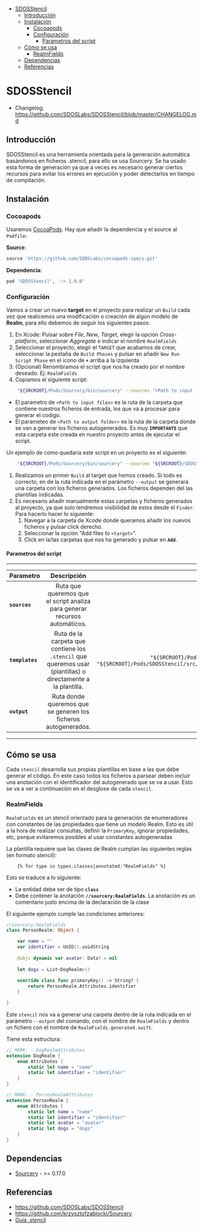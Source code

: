 - [SDOSStencil](#sdosstencil)
  - [Introducción](#introducci%c3%b3n)
  - [Instalación](#instalaci%c3%b3n)
    - [Cocoapods](#cocoapods)
    - [Configuración](#configuraci%c3%b3n)
      - [Parametros del script](#parametros-del-script)
  - [Cómo se usa](#c%c3%b3mo-se-usa)
    - [RealmFields](#realmfields)
  - [Dependencias](#dependencias)
  - [Referencias](#referencias)

# SDOSStencil

- Changelog: https://github.com/SDOSLabs/SDOSStencil/blob/master/CHANGELOG.md

## Introducción
SDOSStencil es una herramienta orientada para la generación automática basándonos en ficheros .stencil, para ello se usa Sourcery.
Se ha usado esta forma de generación ya que a veces es necesario generar ciertos recursos para evitar los errores en ejecución y poder detectarlos en tiempo de compilación.

## Instalación

### Cocoapods

Usaremos [CocoaPods](https://cocoapods.org). Hay que añadir la dependencia y el source al `Podfile`:

**Source**:

```ruby
source 'https://github.com/SDOSLabs/cocoapods-specs.git'
```

**Dependencia**:

```ruby
pod 'SDOSStencil', '~> 1.0.0'
```

### Configuración

Vamos a crear un nuevo **target** en el proyecto para realizar un `Build` cada vez que realicemos una modificación o creación de algún modelo de **Realm**, para ello debemos de seguir los siguientes pasos:

1. En Xcode: Pulsar sobre *File*, *New*, *Target*, elegir la opción *Cross-platform*, seleccionar *Aggregate* e indicar el nombre *`RealmFields`*
2. Seleccionar el proyecto, elegir el `TARGET` que acabamos de crear, seleccionar la pestaña de `Build Phases` y pulsar en añadir `New Run Script Phase` en el icono de **`+`** arriba a la izquierda
3. (Opcional) Renombramos el script que nos ha creado por el nombre deseado. Ej: `RealmFields`
4. Copiamos el siguiente script:

```sh
    "${SRCROOT}/Pods/Sourcery/bin/sourcery" --sources "<Path to input files>" --templates "${SRCROOT}/Pods/SDOSStencil/src/Templates/Realm/RealmParser.stencil" --output "<Path to output folder>"
```

- El parametro de `<Path to input files>` es la ruta de la carpeta que contiene nuestros ficheros de entrada, los que va a procesar para generar el codigo.
- El parameteo de `<Path to output folder>` es la ruta de la carpeta donde se van a generar los ficheros autogenerados. Es muy **`IMPORTANTE`** que esta carpeta este creada en nuestro proyecto antes de ejecutar el script.

Un ejemplo de como quedaria este script en un proyecto es el siguiente:

```sh
    "${SRCROOT}/Pods/Sourcery/bin/sourcery" --sources "${SRCROOT}/SDOSStencil/RealmModels" --templates "${SRCROOT}/Pods/SDOSStencil/src/Templates/Realm/RealmParser.stencil" --output "${SRCROOT}/SDOSStencil/Generated/"
```

1. Realizamos un primer `Build` al target que hemos creado. Si todo es correcto, en de la ruta indicada en el parámetro `--output` se generará una carpeta con los ficheros generados. Los ficheros dependen del las plantillas indicadas.
2. Es necesario añadir manualmente estas carpetas y ficheros generados al proyecto, ya que solo tendremos visibilidad de estos desde el `Finder`. Para hacerlo hacer lo siguiente:
   1. Navegar a la carpeta de Xcode donde queramos añadir los nuevos ficheros y pulsar click derecho.
   2. Seleccionar la opción "Add files to `<target>`".
   3. Click en la/las carpetas que nos ha generado y pulsar en **`Add`**.

#### Parametros del script

***
| Parametro   |      Descripción      |  Ejemplo |
|----------|:-------------:|------:|
|**`sources`**|Ruta que queremos que el script analiza para generar recursos automáticos. |`"${SRCROOT}/SDOSStencil/RealmModels"`|
|**`templates`**|Ruta de la carpeta que contiene los `.stencil` que queremos usar (plantillas) o directamente a la plantilla. |`"${SRCROOT}/Pods/SDOSStencil/src/Templates/Realm/"` o `"${SRCROOT}/Pods/SDOSStencil/src/Templates/Realm/RealmParser.stencil"`|
| **`output`** |Ruta donde queremos que se generen los ficheros autogenerados. |`"${SRCROOT}/SDOSStencil/Generated/"`|

***

## Cómo se usa

Cada `stencil` desarrolla sus propias plantillas en base a las que debe generar el código. En este caso todos los ficheros a parsear deben incluir una anotación con el identificador del autogenerado que se va a usar. Esto se va a ver a continuación en el desglose de cada `stencil`.

### RealmFields

`RealmFields` es un stencil orientado para la generación de enumeradores con constantes de las propiedades que tiene un modelo Realm. Esto es útil a la hora de realizar consultas, definir la `PrimaryKey`, ignorar propiedades, etc, porque evitaremos posibles al usar constantes autogeneradas


La plantilla requiere que las clases de Realm cumplan las siguientes reglas (en formato stencil):
```
    {% for type in types.classes|annotated:"RealmFields" %}
```
Esto se traduce a lo siguiente:
  - La entidad debe ser de tipo **`class`** 
  - Debe contener la anotación **`//sourcery:RealmFields`**. La anotación es un comentario justo encima de la declaración de la clase

El siguiente ejemplo cumple las condiciones anteriores:
```swift
//sourcery:RealmFields
class PersonRealm: Object {

    var name = ""
    var identifier = UUID().uuidString
    
    @objc dynamic var avatar: Data? = nil
    
    let dogs = List<DogRealm>()
    
    override class func primaryKey() -> String? {
        return PersonRealm.Attributes.identifier
    }

}
```

Este `stencil` nos va a generar una carpeta dentro de la ruta indicada en el parámetro `--output` del comando, con el nombre de `RealmFields` y dentro un fichero con el nombre de `RealmFields.generated.swift`.

Tiene esta estructura:

```swift
// MARK: - DogRealmAttributes
extension DogRealm {
	enum Attributes {
		static let name = "name"
		static let identifier = "identifier"
	}
}

// MARK: - PersonRealmAttributes
extension PersonRealm {
	enum Attributes {
		static let name = "name"
		static let identifier = "identifier"
		static let avatar = "avatar"
		static let dogs = "dogs"
	}
}

```

## Dependencias
* [Sourcery](https://github.com/krzysztofzablocki/Sourcery) - &gt;= 0.17.0

## Referencias
* https://github.com/SDOSLabs/SDOSStencil
* https://github.com/krzysztofzablocki/Sourcery
* [Guia .stencil](https://cdn.rawgit.com/krzysztofzablocki/Sourcery/master/docs/index.html)